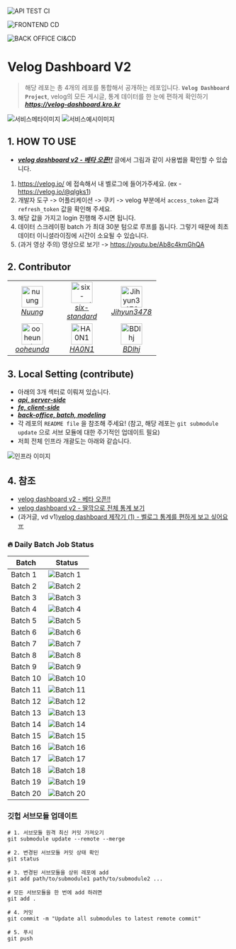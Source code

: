 ![API TEST CI](https://img.shields.io/github/actions/workflow/status/Check-Data-Out/velog-dashboard-v2-api/test-ci.yaml?branch=main&label=API%20Test%20CI&style=for-the-badge&logo=nodedotjs&color=5A9AFD)

![FRONTEND CD](https://img.shields.io/github/actions/workflow/status/Check-Data-Out/velog-dashboard-v2-fe/docker-publish.yaml?branch=main&label=Frontend%20CD&style=for-the-badge&logo=nextdotjs&logoColor=white&color=000000)

![BACK OFFICE CI&CD](https://img.shields.io/github/actions/workflow/status/Check-Data-Out/velog-dashboard-v2-back-office/test-ci.yaml?branch=main&label=Back%20Office%20CI%2FCD&style=for-the-badge&logo=python&logoColor=white&color=3776AB)

# Velog Dashboard V2

> 해당 레포는 총 4개의 레포를 통합해서 공개하는 레포입니다.
> **`Velog Dashboard Project`**, velog의 모든 게시글, 통계 데이터를 한 눈에 편하게 확인하기
> ***https://velog-dashboard.kro.kr***

![서비스메타이미지](https://velog-dashboard.kro.kr/opengraph-image.png)
![서비스예시이미지](https://velog.velcdn.com/images/qlgks1/post/d2e824ed-2d25-4292-83ac-167efb2af50f/image.png)

## 1. HOW TO USE

- **_[velog dashboard v2 - 베타 오픈!!](https://velog.io/@qlgks1/velog-dashboard-v2-%EB%B2%A0%ED%83%80-%EC%98%A4%ED%94%88-%EA%B7%B8%EB%A6%AC%EA%B3%A0-%EA%B5%AC%EC%9D%B8)_** 글에서 그림과 같이 사용법을 확인할 수 있습니다.

1. https://velog.io/ 에 접속해서 내 벨로그에 들어가주세요. (ex - https://velog.io/@qlgks1)
2. 개발자 도구 -> 어플리케이션 -> 쿠키 -> velog 부분에서 `access_token` 값과 `refresh_token` 값을 확인해 주세요.
3. 해당 값을 가지고 login 진행해 주시면 됩니다.
4. 데이터 스크레이핑 batch 가 최대 30분 텀으로 루프를 돕니다. 그렇기 때문에 최초 데이터 이니셜라이징에 시간이 소요될 수 있습니다.
5. (과거 영상 주의) 영상으로 보기! -> https://youtu.be/Ab8c4kmGhQA

## 2. Contributor

<table>
  <tr>
    <td align="center" width="96">
      <img src="https://avatars.githubusercontent.com/u/33516349?v=4" width="48" height="48" alt="nuung" />
      <br>
      <i><a href="https://github.com/nuung">Nuung</a></i>
    </td>
    <td align="center" width="96">
      <img src="https://avatars.githubusercontent.com/u/107257423?v=4" width="48" height="48" alt="six-standard" />
      <br>
      <i><a href="https://github.com/six-standard">six-standard</a></i>
    </td>
    <td align="center" width="96">
      <img src="https://avatars.githubusercontent.com/u/105155269?v=4" width="48" height="48" alt="Jihyun3478" />
      <br>
      <i><a href="https://github.com/Jihyun3478">Jihyun3478</a></i>
    </td>
  </tr>
  <tr>
    <td align="center" width="96">
      <img src="https://avatars.githubusercontent.com/u/146878715?s=64&v=4" width="48" height="48" alt="ooheunda" />
      <br>
      <i><a href="https://github.com/ooheunda">ooheunda</a></i>
    </td>
    <td align="center" width="96">
      <img src="https://avatars.githubusercontent.com/u/154482801?v=4" width="48" height="48" alt="HA0N1" />
      <br>
      <i><a href="https://github.com/HA0N1">HA0N1</a></i>
    </td>
    <td align="center" width="96">
      <img src="https://avatars.githubusercontent.com/u/88363672?v=4" width="48" height="48" alt="BDlhj" />
      <br>
      <i><a href="https://github.com/BDlhj">BDlhj</a></i>
    </td>
  </tr>
</table>

## 3. Local Setting (contribute)

- 아래의 3개 섹터로 이뤄져 있습니다.
- **_[api, server-side](https://github.com/Check-Data-Out/velog-dashboard-v2-api)_**
- **_[fe, client-side](https://github.com/Check-Data-Out/velog-dashboard-v2-fe)_**
- **_[back-office, batch, modeling](https://github.com/Check-Data-Out/velog-dashboard-v2-back-office)_**
- 각 레포의 `README file` 을 참조해 주세요! (참고, 해당 레포는 `git submodule update` 으로 서브 모듈에 대한 주기적인 업데이트 필요)
- 저희 전체 인프라 개괄도는 아래와 같습니다.

![인프라 이미지](https://velog.velcdn.com/images/qlgks1/post/8b446ed9-7b56-43f7-a161-e5e8c562a3ef/image.png)

## 4. 참조

- [velog dashboard v2 - 베타 오픈!!](https://velog.io/@qlgks1/velog-dashboard-v2-%EB%B2%A0%ED%83%80-%EC%98%A4%ED%94%88-%EA%B7%B8%EB%A6%AC%EA%B3%A0-%EA%B5%AC%EC%9D%B8)
- [velog dashboard v2 - 딸깍으로 전체 통계 보기](https://velog.io/@qlgks1/velog-dashboard-v2-%EB%94%B8%EA%B9%8D%EC%9C%BC%EB%A1%9C-%EC%A0%84%EC%B2%B4-%ED%86%B5%EA%B3%84-%EB%B3%B4%EA%B8%B0)
- (과거글, vd v1)[velog dashboard 제작기 (1) - 벨로그 통계를 편하게 보고 싶어요 ㅠ](https://velog.io/@qlgks1/velog-dashboard-%EC%A0%9C%EC%9E%91%EA%B8%B0-%EB%B2%A8%EB%A1%9C%EA%B7%B8-%ED%86%B5%EA%B3%84%EB%A5%BC-%ED%8E%B8%ED%95%98%EA%B2%8C-%EB%B3%B4%EA%B3%A0-%EC%8B%B6%EC%96%B4%EC%9A%94-%E3%85%A0)

### 🔥 Daily Batch Job Status

| Batch    | Status                                                                                                                                                                                                                     |
| -------- | -------------------------------------------------------------------------------------------------------------------------------------------------------------------------------------------------------------------------- |
| Batch 1  | ![Batch 1](https://img.shields.io/github/actions/workflow/status/Check-Data-Out/velog-dashboard-v2-back-office/run-daily-aggre-set1.yaml?branch=main&label=Batch%201&style=flat-square&logo=githubactions&color=8A2BE2)    |
| Batch 2  | ![Batch 2](https://img.shields.io/github/actions/workflow/status/Check-Data-Out/velog-dashboard-v2-back-office/run-daily-aggre-set2.yaml?branch=main&label=Batch%202&style=flat-square&logo=githubactions&color=8A2BE2)    |
| Batch 3  | ![Batch 3](https://img.shields.io/github/actions/workflow/status/Check-Data-Out/velog-dashboard-v2-back-office/run-daily-aggre-set3.yaml?branch=main&label=Batch%203&style=flat-square&logo=githubactions&color=8A2BE2)    |
| Batch 4  | ![Batch 4](https://img.shields.io/github/actions/workflow/status/Check-Data-Out/velog-dashboard-v2-back-office/run-daily-aggre-set4.yaml?branch=main&label=Batch%204&style=flat-square&logo=githubactions&color=8A2BE2)    |
| Batch 5  | ![Batch 5](https://img.shields.io/github/actions/workflow/status/Check-Data-Out/velog-dashboard-v2-back-office/run-daily-aggre-set5.yaml?branch=main&label=Batch%205&style=flat-square&logo=githubactions&color=8A2BE2)    |
| Batch 6  | ![Batch 6](https://img.shields.io/github/actions/workflow/status/Check-Data-Out/velog-dashboard-v2-back-office/run-daily-aggre-set6.yaml?branch=main&label=Batch%206&style=flat-square&logo=githubactions&color=8A2BE2)    |
| Batch 7  | ![Batch 7](https://img.shields.io/github/actions/workflow/status/Check-Data-Out/velog-dashboard-v2-back-office/run-daily-aggre-set7.yaml?branch=main&label=Batch%207&style=flat-square&logo=githubactions&color=8A2BE2)    |
| Batch 8  | ![Batch 8](https://img.shields.io/github/actions/workflow/status/Check-Data-Out/velog-dashboard-v2-back-office/run-daily-aggre-set8.yaml?branch=main&label=Batch%208&style=flat-square&logo=githubactions&color=8A2BE2)    |
| Batch 9  | ![Batch 9](https://img.shields.io/github/actions/workflow/status/Check-Data-Out/velog-dashboard-v2-back-office/run-daily-aggre-set9.yaml?branch=main&label=Batch%209&style=flat-square&logo=githubactions&color=8A2BE2)    |
| Batch 10 | ![Batch 10](https://img.shields.io/github/actions/workflow/status/Check-Data-Out/velog-dashboard-v2-back-office/run-daily-aggre-set10.yaml?branch=main&label=Batch%2010&style=flat-square&logo=githubactions&color=8A2BE2) |
| Batch 11 | ![Batch 11](https://img.shields.io/github/actions/workflow/status/Check-Data-Out/velog-dashboard-v2-back-office/run-daily-aggre-set11.yaml?branch=main&label=Batch%2011&style=flat-square&logo=githubactions&color=8A2BE2) |
| Batch 12 | ![Batch 12](https://img.shields.io/github/actions/workflow/status/Check-Data-Out/velog-dashboard-v2-back-office/run-daily-aggre-set12.yaml?branch=main&label=Batch%2012&style=flat-square&logo=githubactions&color=8A2BE2) |
| Batch 13 | ![Batch 13](https://img.shields.io/github/actions/workflow/status/Check-Data-Out/velog-dashboard-v2-back-office/run-daily-aggre-set13.yaml?branch=main&label=Batch%2013&style=flat-square&logo=githubactions&color=8A2BE2) |
| Batch 14 | ![Batch 14](https://img.shields.io/github/actions/workflow/status/Check-Data-Out/velog-dashboard-v2-back-office/run-daily-aggre-set14.yaml?branch=main&label=Batch%2014&style=flat-square&logo=githubactions&color=8A2BE2) |
| Batch 15 | ![Batch 15](https://img.shields.io/github/actions/workflow/status/Check-Data-Out/velog-dashboard-v2-back-office/run-daily-aggre-set15.yaml?branch=main&label=Batch%2015&style=flat-square&logo=githubactions&color=8A2BE2) |
| Batch 16 | ![Batch 16](https://img.shields.io/github/actions/workflow/status/Check-Data-Out/velog-dashboard-v2-back-office/run-daily-aggre-set16.yaml?branch=main&label=Batch%2016&style=flat-square&logo=githubactions&color=8A2BE2) |
| Batch 17 | ![Batch 17](https://img.shields.io/github/actions/workflow/status/Check-Data-Out/velog-dashboard-v2-back-office/run-daily-aggre-set17.yaml?branch=main&label=Batch%2017&style=flat-square&logo=githubactions&color=8A2BE2) |
| Batch 18 | ![Batch 18](https://img.shields.io/github/actions/workflow/status/Check-Data-Out/velog-dashboard-v2-back-office/run-daily-aggre-set18.yaml?branch=main&label=Batch%2018&style=flat-square&logo=githubactions&color=8A2BE2) |
| Batch 19 | ![Batch 19](https://img.shields.io/github/actions/workflow/status/Check-Data-Out/velog-dashboard-v2-back-office/run-daily-aggre-set19.yaml?branch=main&label=Batch%2019&style=flat-square&logo=githubactions&color=8A2BE2) |
| Batch 20 | ![Batch 20](https://img.shields.io/github/actions/workflow/status/Check-Data-Out/velog-dashboard-v2-back-office/run-daily-aggre-set20.yaml?branch=main&label=Batch%2020&style=flat-square&logo=githubactions&color=8A2BE2) |


### 깃헙 서브모듈 업데이트

```shell
# 1. 서브모듈 원격 최신 커밋 가져오기
git submodule update --remote --merge

# 2. 변경된 서브모듈 커밋 상태 확인
git status

# 3. 변경된 서브모듈을 상위 레포에 add
git add path/to/submodule1 path/to/submodule2 ...

# 모든 서브모듈을 한 번에 add 하려면
git add .

# 4. 커밋
git commit -m "Update all submodules to latest remote commit"

# 5. 푸시
git push
```
